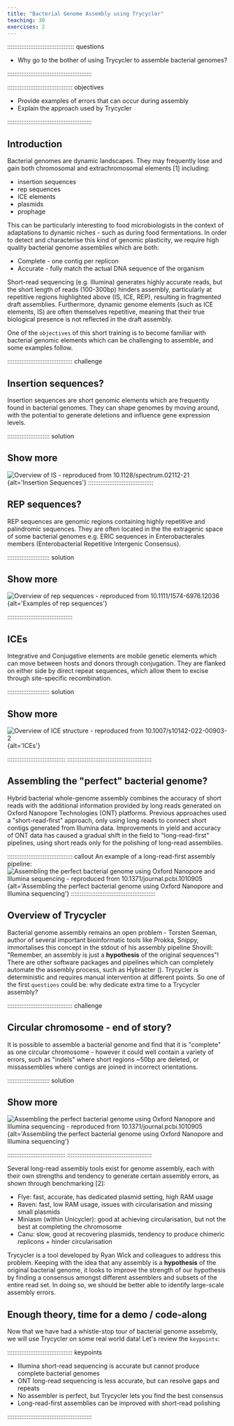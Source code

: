 ```yaml
---
title: "Bacterial Genome Assembly using Trycycler"
teaching: 30
exercises: 2
---
```


:::::::::::::::::::::::::::::::::::::: questions 

- Why go to the bother of using Trycycler to assemble bacterial genomes?

::::::::::::::::::::::::::::::::::::::::::::::::

::::::::::::::::::::::::::::::::::::: objectives

- Provide examples of errors that can occur during assembly
- Explain the approach used by Trycycler

::::::::::::::::::::::::::::::::::::::::::::::::

## Introduction

Bacterial genomes are dynamic landscapes. They may frequently lose and gain both chromosomal and extrachromosomal elements [1] including:

* insertion sequences
* rep sequences
* ICE elements
* plasmids
* prophage

This can be particularly interesting to food microbiologists in the context of adaptations to dynamic niches - such as during food fermentations. In order to detect and characterise this kind of genomic plasticity, we require high quality bacterial genome assemblies which are both:

* Complete - one contig per replicon
* Accurate - fully match the actual DNA sequence of the organism

Short-read sequencing (e.g. Illumina) generates highly accurate reads, but the short length of reads (100-300bp) hinders assembly, particularly at repetitive regions highlighted above (IS, ICE, REP), resulting in fragmented draft assemblies. Furthermore, dynamic genome elements (such as ICE elements, IS) are often themselves repetitive, meaning that their true biological presence is not reflected in the draft assembly.

One of the `objectives` of this short training is to become familiar with bacterial genomic elements which can be challenging to assemble, and some examples follow.

::::::::::::::::::::::::::::::::::::: challenge 

## Insertion sequences?

Insertion sequences are short genomic elements which are frequently found in bacterial genomes. They can shape genomes by moving around, with the potential to generate deletions and influence gene expression levels.

:::::::::::::::::::::::: solution 

## Show more
 
![Overview of IS - reproduced from 10.1128/spectrum.02112-21](https://www.ncbi.nlm.nih.gov/pmc/articles/instance/9241782/bin/spectrum.02112-21-f007.jpg){alt='Insertion Sequences'}
:::::::::::::::::::::::::::::::::::::

## REP sequences?

REP sequences are genomic regions containing highly repetitive and palindromic sequences. They are often located in the the extragenic space of some bacterial genomes e.g. ERIC sequences in Enterobacterales members (Enterobacterial Repetitive Intergenic Consensus).

:::::::::::::::::::::::: solution 

## Show more

![Overview of rep sequences - reproduced from 10.1111/1574-6976.12036](https://d3i71xaburhd42.cloudfront.net/9d601ea51726a3257a80ba2f7cc9f98c4a569397/2-Figure1-1.png){alt='Examples of rep sequences'}

:::::::::::::::::::::::::::::::::::::

## ICEs

Integrative and Conjugative elements are mobile genetic elements which can move between hosts and donors through conjugation. They are flanked on either side by direct repeat sequences, which allow them to excise through site-specific recombination.

:::::::::::::::::::::::: solution 

## Show more
 
![Overview of ICE structure - reproduced from 10.1007/s10142-022-00903-2](https://media.springernature.com/lw685/springer-static/image/art%3A10.1007%2Fs10142-022-00903-2/MediaObjects/10142_2022_903_Fig2_HTML.png?as=webp){alt='ICEs'}

:::::::::::::::::::::::::::::::::
::::::::::::::::::::::::::::::::::::::::::::::::

## Assembling the "perfect" bacterial genome?

Hybrid bacterial whole-genome assembly combines the accuracy of short reads with the additional information provided by long reads generated on Oxford Nanopore Technologies (ONT) platforms. Previous approaches used a "short-read-first" approach, only using long reads to connect short contigs generated from Illumina data. Improvements in yield and accuracy of ONT data has caused a gradual shift in the field to "long-read-first" pipelines, using short reads only for the polishing of long-read assemblies.

::::::::::::::::::::::::::::::::::::: callout
An example of a long-read-first assembly pipeline:
![Assembling the perfect bacterial genome using Oxford Nanopore and Illumina sequencing - reproduced from 10.1371/journal.pcbi.1010905](https://www.researchgate.net/publication/368938787/figure/fig1/AS:11431281124501087@1677968652785/Illustrated-overview-of-our-recommended-approach-to-perfect-bacterial-whole-genome.png){alt='Assembling the perfect bacterial genome using Oxford Nanopore and Illumina sequencing'}
::::::::::::::::::::::::::::::::::::::::::::::::
## Overview of Trycycler

Bacterial genome assembly remains an open problem - Torsten Seeman, author of several important bioinformatic tools like Prokka, Snippy, immortalises this concept in the stdout of his assembly pipeline Shovill: "Remember, an assembly is just a **hypothesis** of the original sequences"! There are other software packages and pipelines which can completely automate the assembly process, such as Hybracter (). Trycycler is deterministic and requires manual intervention at different points. So one of the first `questions` could be: why dedicate extra time to a Trycycler assembly?

::::::::::::::::::::::::::::::::::::: challenge 

## Circular chromosome - end of story?

It is possible to assemble a bacterial genome and find that it is "complete" as one circular chromosome - however it could well contain a variety of errors, such as "indels" where short regions ~50bp are deleted, or missassemblies where contigs are joined in incorrect orientations.

:::::::::::::::::::::::: solution 

## Show more
 
![Assembling the perfect bacterial genome using Oxford Nanopore and Illumina sequencing - reproduced from 10.1371/journal.pcbi.1010905](https://journals.plos.org/ploscompbiol/article/figure/image?size=large&id=10.1371/journal.pcbi.1010905.g002){alt='Assembling the perfect bacterial genome using Oxford Nanopore and Illumina sequencing'}

:::::::::::::::::::::::::::::::::
::::::::::::::::::::::::::::::::::::::::::::::::

Several long-read assembly tools exist for genome assembly, each with their own strengths and tendency to generate certain assembly errors, as shown through benchmarking [2]:

* Flye: fast, accurate, has dedicated plasmid setting, high RAM usage
* Raven: fast, low RAM usage, issues with circularisation and missing small plasmids
* Miniasm (within Unicycler): good at achieving circularisation, but not the best at completing the chromosome
* Canu: slow, good at recovering plasmids, tendency to produce chimeric replicons + hinder circularisation

Trycycler is a tool developed by Ryan Wick and colleagues to address this problem. Keeping with the idea that any assembly is a **hypothesis** of the original bacterial genome, it looks to improve the strength of our hypothesis by finding a consensus amongst different assemblers and subsets of the entire read set. In doing so, we should be better able to identify large-scale assembly errors.

## Enough theory, time for a demo / code-along

Now that we have had a whistle-stop tour of bacterial genome assebmly, we will use Trycycler on some real world data! Let's review the `keypoints`:

::::::::::::::::::::::::::::::::::::: keypoints 

- Illumina short-read sequencing is accurate but cannot produce complete bacterial genomes
- ONT long-read sequencing is less accurate, but can resolve gaps and repeats 
- No assembler is perfect, but Trycycler lets you find the best consensus
- Long-read-first assemblies can be improved with short-read polishing

::::::::::::::::::::::::::::::::::::::::::::::::

[r-markdown]: https://rmarkdown.rstudio.com/
